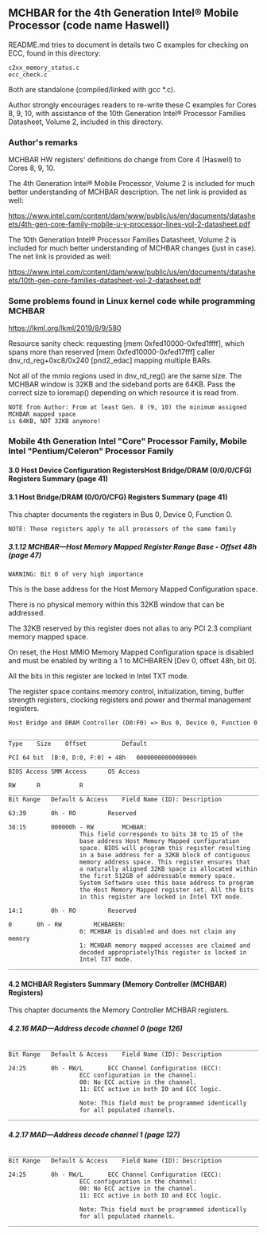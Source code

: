 ## MCHBAR for the 4th Generation Intel® Mobile Processor (code name Haswell)

README.md tries to document in details two C examples for checking on ECC, found in this
directory:

	c2xx_memory_status.c
	ecc_check.c

Both are standalone (compiled/linked with gcc *.c).

Author strongly encourages readers to re-write these C examples for Cores 8, 9, 10, with
assistance of the 10th Generation Intel® Processor Families Datasheet, Volume 2, included
in this directory.

### Author's remarks

MCHBAR HW registers' definitions do change from Core 4 (Haswell) to Cores 8, 9, 10.

The 4th Generation Intel® Mobile Processor, Volume 2 is included for much better
understanding of MCHBAR description. The net link is provided as well:

https://www.intel.com/content/dam/www/public/us/en/documents/datasheets/4th-gen-core-family-mobile-u-y-processor-lines-vol-2-datasheet.pdf

The 10th Generation Intel® Processor Families Datasheet, Volume 2 is included for much better
understanding of MCHBAR changes (just in case). The net link is provided as well:

https://www.intel.com/content/dam/www/public/us/en/documents/datasheets/10th-gen-core-families-datasheet-vol-2-datasheet.pdf

### Some problems found in Linux kernel code while programming MCHBAR
https://lkml.org/lkml/2019/8/9/580

Resource sanity check: requesting [mem 0xfed10000-0xfed1ffff], which spans more than reserved
[mem 0xfed10000-0xfed17fff] caller dnv_rd_reg+0xc8/0x240 [pnd2_edac] mapping multiple BARs.

Not all of the mmio regions used in dnv_rd_reg() are the same size.  The MCHBAR window is 32KB
and the sideband ports are 64KB. Pass the correct size to ioremap() depending on which resource
it is read from.

	NOTE from Author: From at least Gen. 8 (9, 10) the minimum assigned MCHBAR mapped space
	is 64KB, NOT 32KB anymore!

### Mobile 4th Generation Intel "Core" Processor Family, Mobile Intel "Pentium/Celeron" Processor Family

#### 3.0 Host Device Configuration RegistersHost Bridge/DRAM (0/0/0/CFG) Registers Summary (page 41)

#### 3.1 Host Bridge/DRAM (0/0/0/CFG) Registers Summary (page 41)

This chapter documents the registers in Bus 0, Device 0, Function 0.

	NOTE: These registers apply to all processors of the same family

##### 3.1.12 MCHBAR—Host Memory Mapped Register Range Base - Offset 48h (page 47)

	WARNING: Bit 0 of very high importance

This is the base address for the Host Memory Mapped Configuration space.

There is no physical memory within this 32KB window that can be addressed.

The 32KB reserved by this register does not alias to any PCI 2.3 compliant memory mapped space.

On reset, the Host MMIO Memory Mapped Configuration space is disabled and must be enabled by
writing a 1 to MCHBAREN [Dev 0, offset 48h, bit 0].

All the bits in this register are locked in Intel TXT mode.

The register space contains memory control, initialization, timing, buffer strength registers,
clocking registers and power and thermal management registers.

	Host Bridge and DRAM Controller (D0:F0) => Bus 0, Device 0, Function 0

	_____________________________________________________________________________________________
	Type	Size	Offset			Default

	PCI	64 bit	[B:0, D:0, F:0] + 48h	0000000000000000h
	_____________________________________________________________________________________________
	BIOS Access	SMM Access		OS Access

	RW		R			R
	_____________________________________________________________________________________________
	Bit Range	Default & Access	Field Name (ID): Description

	63:39		0h - RO			Reserved

	38:15		000000h - RW		MCHBAR:
						This field corresponds to bits 38 to 15 of the
						base address Host Memory Mapped configuration
						space. BIOS will program this register resulting
						in a base address for a 32KB block of contiguous
						memory address space. This register ensures that
						a naturally aligned 32KB space is allocated within
						the first 512GB of addressable memory space.
						System Software uses this base address to program
						the Host Memory Mapped register set. All the bits
						in this register are locked in Intel TXT mode.

	14:1		0h - RO			Reserved

	0		0h - RW			MCHBAREN:
						0: MCHBAR is disabled and does not claim any memory
						1: MCHBAR memory mapped accesses are claimed and
						decoded appropriatelyThis register is locked in
						Intel TXT mode.
	_____________________________________________________________________________________________

#### 4.2 MCHBAR Registers Summary (Memory Controller (MCHBAR) Registers)

This chapter documents the Memory Controller MCHBAR registers.

##### 4.2.16 MAD—Address decode channel 0 (page 126)

	_____________________________________________________________________________________________
	Bit Range	Default & Access	Field Name (ID): Description

	24:25		0h - RW/L		ECC Channel Configuration (ECC):
						ECC configuration in the channel:
						00: No ECC active in the channel.
						11: ECC active in both IO and ECC logic.

						Note: This field must be programmed identically
						for all populated channels.
	_____________________________________________________________________________________________

##### 4.2.17 MAD—Address decode channel 1 (page 127)

	_____________________________________________________________________________________________
	Bit Range	Default & Access	Field Name (ID): Description

	24:25		0h - RW/L		ECC Channel Configuration (ECC):
						ECC configuration in the channel:
						00: No ECC active in the channel.
						11: ECC active in both IO and ECC logic.

						Note: This field must be programmed identically
						for all populated channels.
	_____________________________________________________________________________________________
